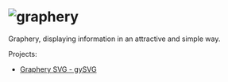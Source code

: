 <a name="graphery"></a>
# ![graphery](./img/graphery.svg)

Graphery, displaying information in an attractive and simple way.

Projects:

- [Graphery SVG - gySVG](./svg)
